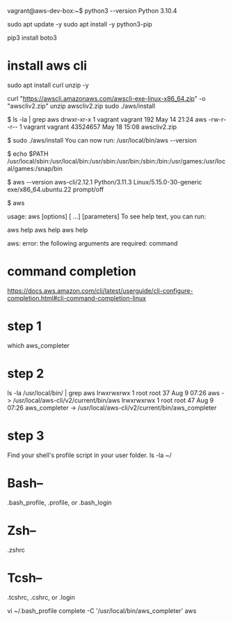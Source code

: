 vagrant@aws-dev-box:~$ python3 --version
Python 3.10.4

sudo apt update -y
sudo apt install -y python3-pip

pip3 install boto3

# install aws cli
sudo apt install curl unzip -y

curl "https://awscli.amazonaws.com/awscli-exe-linux-x86_64.zip" -o "awscliv2.zip"
unzip awscliv2.zip
sudo ./aws/install

$ ls -la | grep aws
drwxr-xr-x 1 vagrant vagrant      192 May 14 21:24 aws
-rw-r--r-- 1 vagrant vagrant 43524657 May 18 15:08 awscliv2.zip

$ sudo ./aws/install
You can now run: /usr/local/bin/aws --version

$ echo $PATH
/usr/local/sbin:/usr/local/bin:/usr/sbin:/usr/bin:/sbin:/bin:/usr/games:/usr/local/games:/snap/bin

$ aws --version
aws-cli/2.12.1 Python/3.11.3 Linux/5.15.0-30-generic exe/x86_64.ubuntu.22 prompt/off

$ aws

usage: aws [options] <command> <subcommand> [<subcommand> ...] [parameters]
To see help text, you can run:

  aws help
  aws <command> help
  aws <command> <subcommand> help

aws: error: the following arguments are required: command

# command completion
https://docs.aws.amazon.com/cli/latest/userguide/cli-configure-completion.html#cli-command-completion-linux

# step 1
which aws_completer

# step 2
ls -la /usr/local/bin/ | grep aws
lrwxrwxrwx  1 root root       37 Aug  9 07:26 aws -> /usr/local/aws-cli/v2/current/bin/aws
lrwxrwxrwx  1 root root       47 Aug  9 07:26 aws_completer -> /usr/local/aws-cli/v2/current/bin/aws_completer

# step 3
Find your shell's profile script in your user folder.
ls -la ~/
# Bash– 
.bash_profile, .profile, or .bash_login

# Zsh– 
.zshrc

# Tcsh– 
.tcshrc, .cshrc, or .login

vi ~/.bash_profile
complete -C '/usr/local/bin/aws_completer' aws

